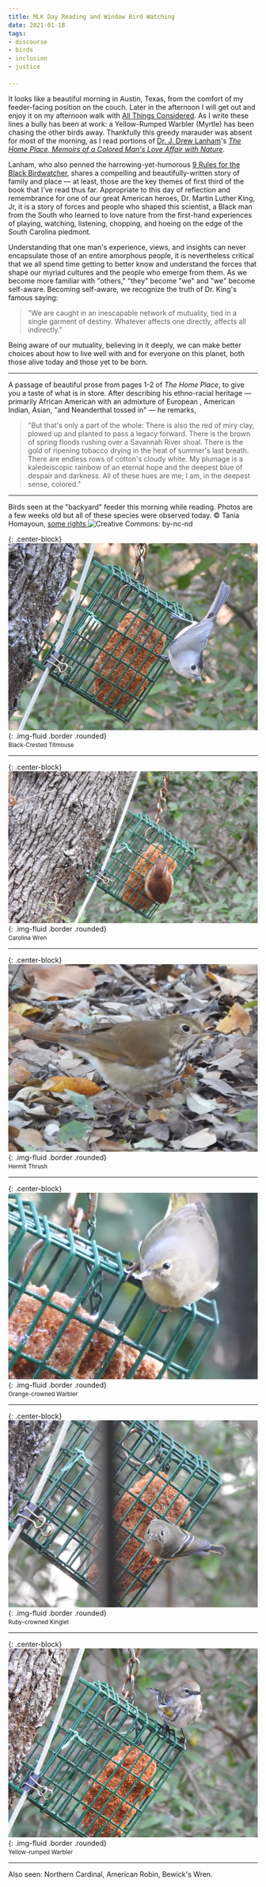 ```yaml
---
title: MLK Day Reading and Window Bird Watching
date: 2021-01-18
tags:
- discourse
- birds
- inclusion
- justice

---
```


It looks like a beautiful morning in Austin, Texas, from the comfort of my
feeder-facing position on the couch. Later in the afternoon I will get out and
enjoy it on my afternoon walk with [All Things
Considered](https://www.npr.org/programs/all-things-considered/). As I write
these lines a bully has been at work: a Yellow-Rumped Warbler (Myrtle) has been
chasing the other birds away. Thankfully this greedy marauder was absent for
most of the morning, as I read portions of [Dr. J. Drew
Lanham](https://www.clemson.edu/cafls/faculty_staff/profiles/lanhamj)'s _[The
Home Place, Memoirs of a Colored Man's Love Affair with
Nature](https://milkweed.org/book/the-home-place)_.

<!-- truncate -->

Lanham, who also penned the harrowing-yet-humorous [9 Rules for the Black
Birdwatcher](https://orionmagazine.org/article/9-rules-for-the-black-birdwatcher/),
shares a compelling and beautifully-written story of family and place &mdash; at
least, those are the key themes of first third of the book that I've read thus
far. Appropriate to this day of reflection and remembrance for one of our great
American heroes, Dr. Martin Luther King, Jr, it is a story of forces and people
who shaped this scientist, a Black man from the South who learned to love nature
from the first-hand experiences of playing, watching, listening, chopping, and
hoeing on the edge of the South Carolina piedmont.

Understanding that one man's experience, views, and insights can never
encapsulate those of an entire amorphous people, it is nevertheless critical
that we all spend time getting to better know and understand the forces that
shape our myriad cultures and the people who emerge from them. As we become more
familiar with "others," "they" become "we" and "we" become self-aware. Becoming
self-aware, we recognize the truth of Dr. King's famous saying:

> "We are caught in an inescapable network of mutuality, tied in a single
> garment of destiny. Whatever affects one directly, affects all indirectly."

Being aware of our mutuality, believing in it deeply, we can make better choices
about how to live well with and for everyone on this planet, both those alive
today and those yet to be born.

---

A passage of beautiful prose from pages 1-2 of _The Home Place_, to give you a
taste of what is in store. After describing his ethno-racial heritage &mdash;
primarily African American with an admixture of European , American Indian,
Asian, "and Neanderthal tossed in" &mdash; he remarks,

> "But that's only a part of the whole: There is also the red of miry clay,
> plowed up and planted to pass a legacy forward. There is the brown of spring
> floods rushing over a Savannah River shoal. There is the gold of ripening
> tobacco drying in the heat of summer's last breath. There are endless rows of
> cotton's cloudy white. My plumage is a kaledeiscopic rainbow of an eternal
> hope and the deepest blue of despair and darkness. All of these hues are me; I
> am, in the deepest sense, colored."

---

Birds seen at the "backyard" feeder this morning while reading. Photos are a few
weeks old but all of these species were observed today. &copy; Tania Homayoun, [some rights
](http://creativecommons.org/licenses/by-nc-nd/4.0/) ![Creative Commons:
by-nc-nd](https://www.inaturalist.org/assets/CC-BY-NC-ND_small-787c524b357a0c9dbf58ddcb4a2acb64.png)

{: .center-block}
![Black-Crested Titmouse](/images/suet-birds/bcti.jpg){: .img-fluid .border .rounded}<br>
<small>Black-Crested Titmouse</small>

---

{: .center-block}
![Carolina Wren](/images/suet-birds/cawr.jpg){: .img-fluid .border .rounded}<br>
<small>Carolina Wren</small>

---

{: .center-block}
![Hermit Thrush](/images/suet-birds/heth.jpg){: .img-fluid .border .rounded}<br>
<small>Hermit Thrush</small>

---

{: .center-block}
![Orange-crowned Warbler](/images/suet-birds/ocwa.jpg){: .img-fluid .border .rounded}<br>
<small>Orange-crowned Warbler</small>

---

{: .center-block}
![Ruby-crowned Kinglet](/images/suet-birds/rcki.jpg){: .img-fluid .border .rounded}<br>
<small>Ruby-crowned Kinglet</small>

---

{: .center-block}
![Yellow-rumped Warbler](/images/suet-birds/yrwa.jpg){: .img-fluid .border .rounded}<br>
<small>Yellow-rumped Warbler</small>

---

Also seen: Northern Cardinal, American Robin, Bewick's Wren.
